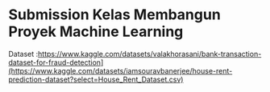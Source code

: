 # Submission Kelas Membangun Proyek Machine Learning

Dataset :https://www.kaggle.com/datasets/valakhorasani/bank-transaction-dataset-for-fraud-detection](https://www.kaggle.com/datasets/iamsouravbanerjee/house-rent-prediction-dataset?select=House_Rent_Dataset.csv)
